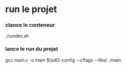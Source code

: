 # run le projet 
### clance le conteneur

./rundev.sh

### lance le run du projet

gcc main.c -o main $(sdl2-config --cflags --libs)
./main